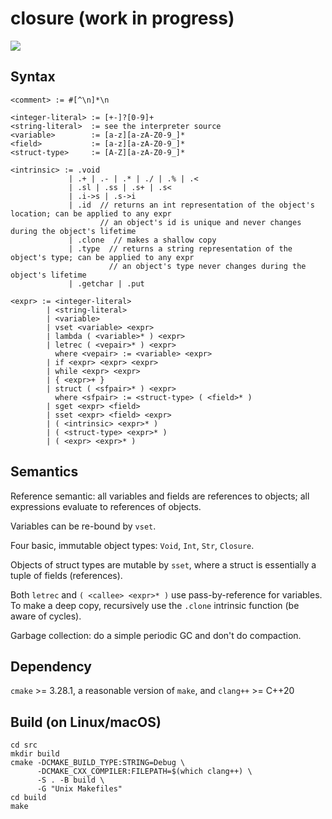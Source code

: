 # closure (work in progress)

![](https://github.com/sdingcn/closure/actions/workflows/auto-test.yml/badge.svg)

## Syntax

```
<comment> := #[^\n]*\n

<integer-literal> := [+-]?[0-9]+
<string-literal>  := see the interpreter source
<variable>        := [a-z][a-zA-Z0-9_]*
<field>           := [a-z][a-zA-Z0-9_]*
<struct-type>     := [A-Z][a-zA-Z0-9_]*

<intrinsic> := .void
             | .+ | .- | .* | ./ | .% | .<
             | .sl | .ss | .s+ | .s<
             | .i->s | .s->i
             | .id  // returns an int representation of the object's location; can be applied to any expr
                    // an object's id is unique and never changes during the object's lifetime
             | .clone  // makes a shallow copy
             | .type  // returns a string representation of the object's type; can be applied to any expr
                      // an object's type never changes during the object's lifetime
             | .getchar | .put

<expr> := <integer-literal>
        | <string-literal>
        | <variable>
        | vset <variable> <expr>
        | lambda ( <variable>* ) <expr>
        | letrec ( <vepair>* ) <expr>
          where <vepair> := <variable> <expr>
        | if <expr> <expr> <expr>
        | while <expr> <expr>
        | { <expr>+ }
        | struct ( <sfpair>* ) <expr>
          where <sfpair> := <struct-type> ( <field>* )
        | sget <expr> <field>
        | sset <expr> <field> <expr>
        | ( <intrinsic> <expr>* )
        | ( <struct-type> <expr>* )
        | ( <expr> <expr>* )
```

## Semantics

Reference semantic: all variables and fields are references to objects; all expressions evaluate to references of objects.

Variables can be re-bound by `vset`.

Four basic, immutable object types: `Void`, `Int`, `Str`, `Closure`.

Objects of struct types are mutable by `sset`, where a struct is essentially a tuple of fields (references).

Both `letrec` and `( <callee> <expr>* )` use pass-by-reference for variables. To make a deep copy, recursively use the `.clone` intrinsic function (be aware of cycles).

Garbage collection: do a simple periodic GC and don't do compaction.

## Dependency

`cmake` >= 3.28.1, a reasonable version of `make`, and `clang++` >= C++20

## Build (on Linux/macOS)

```
cd src
mkdir build
cmake -DCMAKE_BUILD_TYPE:STRING=Debug \
      -DCMAKE_CXX_COMPILER:FILEPATH=$(which clang++) \
      -S . -B build \
      -G "Unix Makefiles"
cd build
make
```

